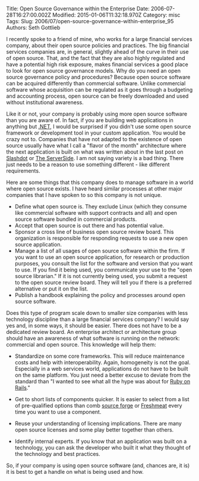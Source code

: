 Title: Open Source Governance within the Enterprise
Date: 2006-07-28T16:27:00.002Z
Modified: 2015-01-06T11:32:18.970Z
Category: misc
Tags: 
Slug: 2006/07/open-source-governance-within-enterprise_95
Authors: Seth Gottlieb

I recently spoke to a friend of mine, who works for a large financial services company, about their open source policies and practices.  The big financial services companies are, in general, slightly ahead of the curve in their use of open source.  That, and the fact that they are also highly regulated and have a potential high risk exposure, makes financial services a good place to look for open source governance models.  Why do you need an open source governance policy and procedures? Because open source software can be acquired differently than commercial software.   Unlike commercial software whose acquisition can be regulated as it goes through a budgeting and accounting process, open source can be freely downloaded and used without institutional awareness.  
  
Like it or not,  your company is probably using more open source software than you are aware of.   In fact, if you are building web applications in anything but [.NET](http://www.microsoft.com/net/default.mspx), I would be surprised if you didn't use some open source framework or development tool in your custom application.  You would be crazy not to.  Companies that have not adapted to the existence of open source usually have what I call a "flavor of the month" architecture where the next application is built on what was written about in the last post on [Slashdot](http://slashdot.org/)  or [The ServerSide](http://www.theserverside.com/).  I am not saying variety is a bad thing.   There just needs to be a reason to use something different - like different requirements.  
  
Here are some things that this company does to manage software in a world where open source exists.  I have heard similar processes at other major companies that I have spoken to so this company is not unique.  

*   Define what open source is. They exclude Linux (which they consume like commercial software with support contracts and all) and open source software bundled in commercial products.
*   Accept that open source is out there and has potential value.
*   Sponsor a cross line of business open source review board. This organization is responsible for responding requests to use a new open source application.
*   Manage a list of all usages of open source software within the firm. If you want to use an open source application, for research or production purposes, you consult the list for the software and version that you want to use. If you find it being used, you communicate your use to the "open source librarian." If it is not currently being used, you submit a request to the open source review board. They will tell you if there is a preferred alternative or put it on the list.
*   Publish a handbook explaining the policy and processes around open source software.

Does this type of program scale down to smaller size companies with less technology discipline than a large financial services company?  I would say yes and, in some ways, it should be easier.  There does not have to be a dedicated review board.  An enterprise architect or architecture group should have an awareness of what software is running on the network: commercial and open source.  This knowledge will help them:  

*   Standardize on some core frameworks. This will reduce maintenance costs and help with interoperability. Again, homogeneity is not the goal. Especially in a web services world, applications do not have to be built on the same platform. You just need a better excuse to deviate from the standard than "I wanted to see what all the hype was about for [Ruby on Rails](http://www.rubyonrails.org/)."
*   Get to short lists of components quicker. It is easier to select from a list of pre-qualified options than comb [source forge](http://sourceforge.net) or [Freshmeat](http://freshmeat.net/) every time you want to use a component.  
    
*   Reuse your understanding of licensing implications. There are many open source licenses and some play better together than others.
*   Identify internal experts. If you know that an application was built on a technology, you can ask the developer who built it what they thought of the technology and best practices.  
    

  
So, if your company is using open source software (and, chances are, it is) it is best to get a handle on what is being used and how.
